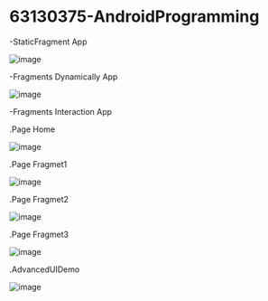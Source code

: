 # 63130375-AndroidProgramming

-StaticFragment App

![image](https://github.com/user-attachments/assets/71f40835-524e-4e29-b749-032ce5d07d1e)


-Fragments Dynamically App

![image](https://github.com/user-attachments/assets/b9ac949f-c79d-4452-9841-5271dcb1609d)

-Fragments Interaction App

.Page Home

![image](https://github.com/user-attachments/assets/ea17c65d-a6b8-4c7f-a50a-6bf18830abad)

.Page Fragmet1

![image](https://github.com/user-attachments/assets/d11c4216-1327-4bdf-bc2b-a5e9ce6a76fe)

.Page Fragmet2

![image](https://github.com/user-attachments/assets/c23bf905-468e-4f69-8af5-e27c27ed0bda)

.Page Fragmet3

![image](https://github.com/user-attachments/assets/daf8c748-7e1c-46a7-bff6-e07801dff89d)

.AdvancedUIDemo

![image](https://github.com/user-attachments/assets/509a6a74-60cc-4876-bb70-a3a66cdfddde)









